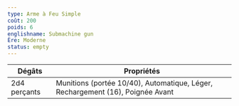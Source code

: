 ```yaml
---
type: Arme à Feu Simple
coût: 200
poids: 6
englishname: Submachine gun
Ère: Moderne
status: empty
---
```

| Dégâts       | Propriétés                                                                     |
| ------------ | ------------------------------------------------------------------------------ |
| 2d4 perçants | Munitions (portée 10/40), Automatique, Léger, Rechargement (16), Poignée Avant |
